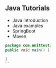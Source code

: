 ## Java Tutorials

<ul>
  <li> Java introduction </li>
  <li> Java examples </li>
  <li> SpringBoot </li>
  <li> Maven </li>
</ul>

```java
package com.unittest;
public void main() {
 
}
``
